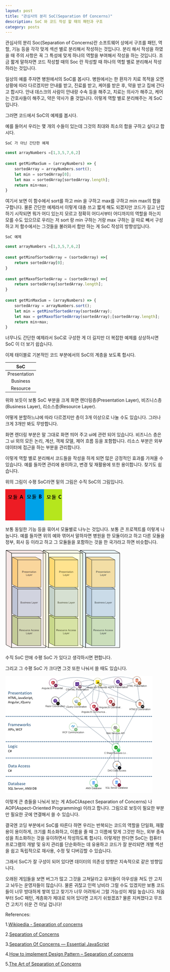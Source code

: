 ```yaml
---
layout: post
title: "관심사의 분리 SoC(Separation Of Concerns)"
description: SoC 와 코드 작성 할 때의 패턴과 구조
category: posts
---
```


관심사의 분리 Soc(Separation of Concerns)란 소프트웨어 상에서 구조를 패턴, 역할, 기능 등을 각각 맞게 섹션 별로 분리해서 작성하는 것입니다. 분리 해서 작성을 하였을 때 주의 사항은 꼭 그 특성에 맞게 하나의 역할을 부여해서 작성을 하는 것입니다. 조금 짧게 말하자면 코드 작성할 때의 Soc 란 작성할 때 하나의 역할 별로 분리해서 작성하라는 것입니다.

일상의 예를 주자면 병원에서의 SoC를 봅시다. 병원에서는 한 환자가 치료 목적을 오면 상황에 따라 다르겠지만 안내를 받고, 진료를 받고, 케어를 받은 후, 약을 받고 집에 간다고 합시다.  안내 데스크의 사람이 안내랑 수속 등을 해주고, 치료는 의사가 해주고, 케어는 간호사들이 해주고, 약은 약사가 줄 것입니다. 이렇게 역할 별로 분리해주는 게 SoC입니다.

그러면 코드에서 SoC의 예제를 봅시다.

예를 들어서 우리는 몇 개의 수들이 있는데 그것의 최대와 최소의 합을 구하고 싶다고 합시다.

`SoC 가 아닌 간단한 예제`

```javascript
const arrayNumbers =[1,3,5,7,6,2]

const getMinMaxSum = (arrayNumbers) => {
    sortedArray = arrayNumbers.sort();
    let min = sortedArray[0]; 
    let max = sortedArray[sortedArray.length];
    return min+max;
}

```

여기서 보면 이 함수에서 sort를 하고 min 을 구하고 max를 구하고 min max의 합을 구합니다.
물론 간단한 예제라서 이렇게 대충 쓰고 짧게 해도 되겠지만 코드가 길고 난잡하기 시작되면 뭐가 어디 있는지 모르고 정확히 어디서부터 어디까지의 역할을 하는지 모를 수도 있으므로 우리는 저 sort 랑 min 구하는 거랑 max 구하는 걸 따로 빼서 구성하고 저 함수에서는 그것들을 불러와서 합만 하는 게 SoC 작성의 방향성입니다.

`SoC 예제`
```javascript
const arrayNumbers =[1,3,5,7,6,2]

const getMinofSortedArray = (sortedArray) =>{
    return sortedArray[0];
}

const getMaxofSortedArray = (sortedArray) =>{
    return sortedArray[sortedArray.length];
}

const getMinMaxSum = (arrayNumbers) => {
    sortedArray = arrayNumbers.sort();
    let min = getMinofSortedArray(sortedArray);
    let max = getMaxofSortedArray(sortedArray);[sortedArray.length];
    return min+max;
}

```

너무나도 간단한 예제라서 SoC로 구성한 게 더 길지만 더 복잡한 예제를 상상하시면 SoC 이 더 보기 쉽습니다.

이제 태이블로 기본적인 코드 부분에서의 SoC의 계층을 보도록 합시다.

| SoC  |
|:---:|
| Presentation  |
| Business  |
| Resource  |

<!-- <p><img src="/img/SoC-architecture_pattern-layered_architecture/horizontalLayers.png" alt="horizontalSoC" /></p> -->

위와 보듯이 보통 SoC 부분을 크게 화면 렌더링층(Presentation Layer), 비즈니스층(Business Layer), 리소스층(Resource Layer).

어떻게 분할하느냐에 따라 다르겠지만 층이 3개 이상으로 나눌 수도 있습니다. 그러나 크게 3개만 봐도 무방합니다.

화면 렌더링 부분은 말 그대로 화면 띄어 주고 ui에 관련 되어 있습니다. 비즈니스 층은 그 ui 외의 모든 논리, 계산, 객체 모델, 제어 흐름 등을 포함합니다. 리소스 부분은 외부 데이터에 접근을 하는 부분을 관리합니다.

이렇게 역할 별로 분리해서 코드들을 작성을 하게 되면 많은 긍정적인 효과를 가져올 수 있습니다. 예를 들자면 관리에 용이하고, 변경 및 재활용에 또한 용이합니다. 찾기도 쉽습니다.

위의 그림이 수평 SoC라면 밑의 그림은 수직 SoC의 그림입니다.

<p><img src="/img/SoC-architecture_pattern-layered_architecture/vertical_layers.png" alt="VerticalSoC" /></p>

보통 동일한 기능 등을 묶어서 모듈별로 나누는 것입니다. 보통 큰 프로젝트를 이렇게 나눕니다. 예를 들자면 위의 예와 엮어서 말하자면 병원을 한 모듈이라고 하고 다른 모듈을 정부, 회사 등 이라고 하고 그 모듈들을 포함하는 것을 한 국가라고 하면 비슷합니다.

<p><img src="/img/SoC-architecture_pattern-layered_architecture/horizontalAndVerticalLayers.png" alt="horizontalAndVerticalSoC" /></p>

수직 SoC 안에 수평 SoC 가 있다고 생각하시면 편합니다.

그리고 그 수평 SoC 가 크다면 그것 또한 나눠서 쓸 때도 있습니다.

<p><img src="/img/SoC-architecture_pattern-layered_architecture/separation-of-concerns.png" alt="Aspects" /></p>

이렇게 큰 층들을 나눠서 보는 게 ASoC(Aspect Separation of Concerns) 나 AOP(Aspect-Oriented Programming)
이라고 합니다. 그림으로 보듯이 필요한 부분만 필요한 곳에 연결해서 쓸 수 있습니다.

결국엔 코딩 부분에서 SoC를 따른다 하면 우리는 반복되는 코드의 역할을 단일화, 재활용이 용이하게, 크기를 최소화하고, 이름을 줄 때 그 이름에 맞게 그것만 하는, 외부 종속성을 최소화하는 것을 유이하면서 작성하도록 합시다. 이렇게만 한다면 SoC는 컴퓨터 프로그램의 개발 및 유지 관리를 단순화하는 데 유용하고 코드가 잘 분리되면 개별 섹션을 쉽고 독립적으로 재사용, 수정 및 디버깅할 수 있습니다.

그래서 SoC가 잘 구성이 되어 있다면 데이터의 의존성 방향은 지속적으로 같은 방향입니다.

오래된 게임들을 보면 버그가 많고 그것을 고쳐달라고 유저들이 아우성을 쳐도 안 고치고 놔두는 운영자들이 많습니다. 물론 귀찮고 인력 낭비라 그럴 수도 있겠지만 보통 코드들이 너무 방대하게 쌓여 있고 찾기가 너무 어려워서 그럴 가능성이 제일 높습니다. 처음부터 SoC 패턴, 계층화가 제대로 되어 있다면 고치기 쉬웠겠죠? 물론 지켜졌다고 무조건 고치기 쉬운 건 아닐 겁니다! 

References:

1.[Wikipedia - Separation of concerns](https://en.wikipedia.org/wiki/Separation_of_concerns#HTML,_CSS,_JavaScript)

2.[Separation of Concerns](https://www.oreilly.com/library/view/programming-javascript-applications/9781491950289/ch05.html)

3.[Separation Of Concerns — Essential JavaScript](https://medium.com/@ariel.salem1989/separation-of-concerns-essential-javascript-1e30994fa7a5)

4.[How to implement Design Pattern – Separation of concerns](https://www.castsoftware.com/blog/how-to-implement-design-pattern-separation-of-concerns)

5.[The Art of Separation of Concerns](http://aspiringcraftsman.com/2008/01/03/art-of-separation-of-concerns/)

